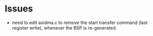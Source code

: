 # Issues
 - need to edit axidma.c to remove the start transfer command (last register write), whenever the BSP is re-generated.
